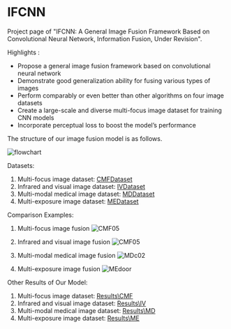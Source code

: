 # IFCNN
Project page of  "IFCNN: A General Image Fusion Framework Based on Convolutional Neural Network,  Information Fusion, Under Revision". 



Highlights :

- Propose a general image fusion framework based on convolutional neural network
- Demonstrate good generalization ability for fusing various types of images
- Perform comparably or even better than other algorithms on four image datasets
- Create a large-scale and diverse multi-focus image dataset for training CNN models
- Incorporate perceptual loss to boost the model’s performance



The structure of our image fusion model is as follows.

![flowchart](https://github.com/uzeful/IFCNN/blob/master/flowchart.png)



Datasets:

1. Multi-focus image dataset: [CMFDataset](https://github.com/uzeful/IFCNN/blob/master/Datasets/CMFDataset )
2. Infrared and visual image dataset: [IVDataset](https://github.com/uzeful/IFCNN/blob/master/Datasets/IVDataset)
3. Multi-modal medical image dataset: [MDDataset](https://github.com/uzeful/IFCNN/blob/master/Datasets/MDDataset)
4. Multi-exposure image dataset: [MEDataset](https://github.com/uzeful/IFCNN/blob/master/Datasets/MEDataset)



Comparison Examples:

1. Multi-focus image fusion
![CMF05](https://github.com/uzeful/IFCNN/blob/master/Comparisons/CMF05.png)


2. Infrared and visual image fusion
![CMF05](https://github.com/uzeful/IFCNN/blob/master/Comparisons/IVroad.png)


3. Multi-modal medical image fusion
![MDc02](https://github.com/uzeful/IFCNN/blob/master/Comparisons/MDc02.png)


4. Multi-exposure image fusion
![MEdoor](https://github.com/uzeful/IFCNN/blob/master/Comparisons/MEdoor.png)



Other Results of Our Model:

1. Multi-focus image dataset: [Results\CMF](https://github.com/uzeful/IFCNN/tree/master/Results/CMF )
2. Infrared and visual image dataset: [Results\IV](https://github.com/uzeful/IFCNN/tree/master/Results/IV)
3. Multi-modal medical image dataset: [Results\MD](https://github.com/uzeful/IFCNN/tree/master/Results/MDDataset)
4. Multi-exposure image dataset: [Results\ME](https://github.com/uzeful/IFCNN/tree/master/Results/ME)
